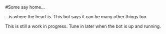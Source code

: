 #Some say home...

...is where the heart is.
This bot says it can be many other things too.

This is still a work in progress.
Tune in later when the bot is up and running.
